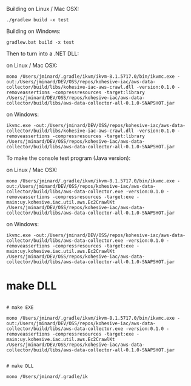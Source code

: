 
Building on Linux / Mac OSX:

```
./gradlew build -x test
```

Building on Windows:

```
gradlew.bat build -x test
```

Then to turn into a .NET DLL:

on Linux / Mac OSX:

```
mono /Users/jminard/.gradle/ikvm/ikvm-8.1.5717.0/bin/ikvmc.exe -out:/Users/jminard/DEV/OSS/repos/kohesive-iac/aws-data-collector/build/libs/kohesive-iac-aws-crawl.dll -version:0.1.0 -removeassertions -compressresources -target:library /Users/jminard/DEV/OSS/repos/kohesive-iac/aws-data-collector/build/libs/aws-data-collector-all-0.1.0-SNAPSHOT.jar
```

on Windows:

```
ikvmc.exe -out:/Users/jminard/DEV/OSS/repos/kohesive-iac/aws-data-collector/build/libs/kohesive-iac-aws-crawl.dll -version:0.1.0 -removeassertions -compressresources -target:library /Users/jminard/DEV/OSS/repos/kohesive-iac/aws-data-collector/build/libs/aws-data-collector-all-0.1.0-SNAPSHOT.jar
```

To make the console test program (Java version):


on Linux / Mac OSX:

```
mono /Users/jminard/.gradle/ikvm/ikvm-8.1.5717.0/bin/ikvmc.exe -out:/Users/jminard/DEV/OSS/repos/kohesive-iac/aws-data-collector/build/libs/aws-data-collector.exe -version:0.1.0 -removeassertions -compressresources -target:exe -main:uy.kohesive.iac.util.aws.Ec2CrawlKt /Users/jminard/DEV/OSS/repos/kohesive-iac/aws-data-collector/build/libs/aws-data-collector-all-0.1.0-SNAPSHOT.jar
```

on Windows:

```
ikvmc.exe -out:/Users/jminard/DEV/OSS/repos/kohesive-iac/aws-data-collector/build/libs/aws-data-collector.exe -version:0.1.0 -removeassertions -compressresources -target:exe -main:uy.kohesive.iac.util.aws.Ec2CrawlKt /Users/jminard/DEV/OSS/repos/kohesive-iac/aws-data-collector/build/libs/aws-data-collector-all-0.1.0-SNAPSHOT.jar
```


# make DLL
                                                                                                                                                                                                                                                                                                                                    
                                                                                                                                                                                                                                                                                                                                    # make EXE
                                                                                                                                                                                                                                                                                                                                    mono /Users/jminard/.gradle/ikvm/ikvm-8.1.5717.0/bin/ikvmc.exe -out:/Users/jminard/DEV/OSS/repos/kohesive-iac/aws-data-collector/build/libs/aws-data-collector.exe -version:0.1.0 -removeassertions -compressresources -target:exe -main:uy.kohesive.iac.util.aws.Ec2CrawlKt /Users/jminard/DEV/OSS/repos/kohesive-iac/aws-data-collector/build/libs/aws-data-collector-all-0.1.0-SNAPSHOT.jar
                                                                                                                                                                                                                                                                                                                                    
                                                                                                                                                                                                                                                                                                                                    # make DLL
                                                                                                                                                                                                                                                                                                                                    mono /Users/jminard/.gradle/ik